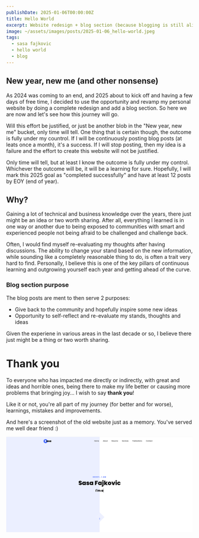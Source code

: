 ```yaml
---
publishDate: 2025-01-06T00:00:00Z
title: Hello World
excerpt: Website redesign + blog section (because blogging is still alive)
image: ~/assets/images/posts/2025-01-06_hello-world.jpeg
tags:
  - sasa fajkovic
  - hello world
  - blog
---
```


## New year, new me (and other nonsense)

As 2024 was coming to an end, and 2025 about to kick off and having a few days of free time, I decided to use the opportunity and revamp my personal website by doing a complete redesign and add a blog section. So here we are now and let's see how this journey will go.

Will this effort be justified, or just be another blob in the "New year, new me" bucket, only time will tell. One thing that is certain though, the outcome is fully under my countrol. If I will be continuously posting blog posts (at leats once a month), it's a success. If I will stop posting, then my idea is a failure and the effort to create this website will not be justified.

Only time will tell, but at least I know the outcome is fully under my control. Whichever the outcome will be, it will be a learning for sure. Hopefully, I will mark this 2025 goal as "completed successfully" and have at least 12 posts by EOY (end of year).

## Why?

Gaining a lot of technical and business knowledge over the years, there just might be an idea or two worth sharing. After all, everything I learned is in one way or another due to being exposed to communities with smart and experienced people not being afraid to be challenged and challenge back. 

Often, I would find myself re-evaluating my thoughts after having discussions. The ability to change your stand based on the new information, while sounding like a completely reasonable thing to do, is often a trait very hard to find. Personally, I believe this is one of the key pillars of continuous learning and outgrowing yourself each year and getting ahead of the curve.

### Blog section purpose

The blog posts are ment to then serve 2 purposes:
- Give back to the community and hopefully inspire some new ideas
- Opportunity to self-reflect and re-evaluate my stands, thoughts and ideas

Given the experiene in various areas in the last decade or so, I believe there just might be a thing or two worth sharing.

# Thank you

To everyone who has impacted me directly or indirectly, with great and ideas and horrible ones, being there to make my life better or causing more problems that bringing joy... I wish to say <b>thank you</b>! 

Like it or not, you're all part of my journey (for better and for worse), learnings, mistakes and improvements.

And here's a screenshot of the old website just as a memory. You've served me well dear friend :) 

![old website](../../assets/images/posts/2025-01-06_old-website.png)

